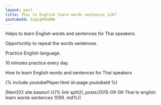 ```yaml
---
layout: post
title: Thai to English learn words sentences 1267 
youtubeId: IogigK9nQN8
---
```

 
 
Helps to learn English words and sentences for Thai speakers.

Opportunitiy to repeat the words sentences. 

Practice English language. 
 
10 minutes practice every day. 
 
How to learn English words and sentences for Thai speakers 
 
{% include youtubePlayer.html id=page.youtubeId %}
 
 
[Next]({{ site.baseurl }}{% link  split2/_posts/2015-09-06-Thai to english learn words sentences 1059 .md%})
 
